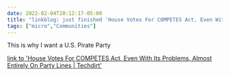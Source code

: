 ```yaml
---
date: 2022-02-04T20:12:17-05:00
title: "linkblog: just finished 'House Votes For COMPETES Act, Even With Its Problems, Almost Entirely On Party Lines | Techdirt'"
tags: ["micro","Communities"]
---
```

This is why I want a U.S. Pirate Party
 
[link to 'House Votes For COMPETES Act, Even With Its Problems, Almost Entirely On Party Lines | Techdirt'](https://www.techdirt.com/articles/20220204/14101348417/house-votes-competes-act-even-with-problems-almost-entirely-party-lines.shtml)
